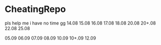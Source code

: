 # CheatingRepo

pls help me 
i have no time
gg
14.08
15.08
16.08
17.08
18.08
20.08
20+.08
22.08
25.08

05.09
06.09
07.09
08.09
10.09 10+.09
12.09
